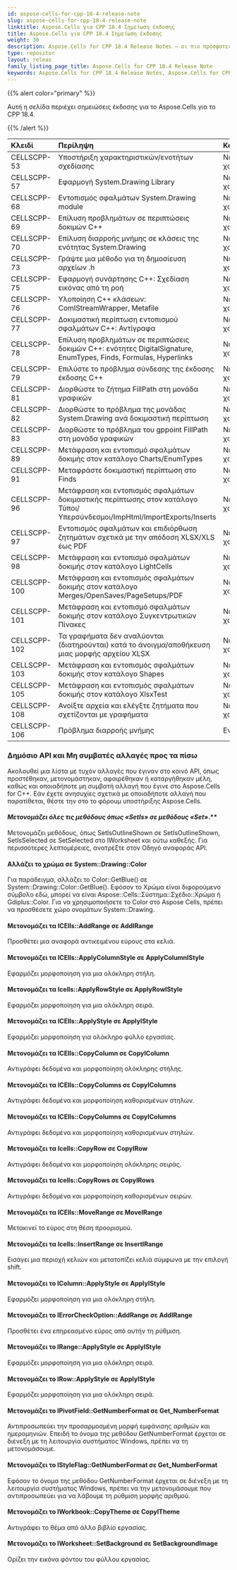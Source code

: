```yaml
---
id: aspose-cells-for-cpp-18-4-release-note
slug: aspose-cells-for-cpp-18-4-release-note
linktitle: Aspose.Cells για CPP 18.4 Σημείωση έκδοσης
title: Aspose.Cells για CPP 18.4 Σημείωση έκδοσης
weight: 30
description: Aspose.Cells for CPP 18.4 Release Notes – οι πιο πρόσφατες βελτιώσεις, νέες δυνατότητες και επιδιορθώσεις
type: repositor
layout: releas
family_listing_page_title: Aspose.Cells for CPP 18.4 Release Note
keywords: Aspose.Cells for CPP 18.4 Release Notes, Aspose.Cells for CPP 18.4 updates and fixe
---
```

{{% alert color="primary" %}} 

Αυτή η σελίδα περιέχει σημειώσεις έκδοσης για το Aspose.Cells για το CPP 18.4.

{{% /alert %}} 

|**Κλειδί**|**Περίληψη**|**Κατηγορία**|
| :- | :- | :- |
|CELLSCPP-53|Υποστήριξη χαρακτηριστικών/ενοτήτων σχεδίασης|Νέο χαρακτηριστικό|
|CELLSCPP-57|Εφαρμογή System.Drawing Library|Νέο χαρακτηριστικό|
|CELLSCPP-68|Εντοπισμός σφαλμάτων System.Drawing module|Νέο χαρακτηριστικό|
|CELLSCPP-69|Επίλυση προβλημάτων σε περιπτώσεις δοκιμών C++|Νέο χαρακτηριστικό|
|CELLSCPP-70|Επίλυση διαρροής μνήμης σε κλάσεις της ενότητας System.Drawing|Νέο χαρακτηριστικό|
|CELLSCPP-73|Γράψτε μια μέθοδο για τη δημοσίευση αρχείων .h|Νέο χαρακτηριστικό|
|CELLSCPP-75|Εφαρμογή συνάρτησης C++: Σχεδίαση εικόνας από τη ροή|Νέο χαρακτηριστικό|
|CELLSCPP-76|Υλοποίηση C++ κλάσεων: ComIStreamWrapper, Metafile|Νέο χαρακτηριστικό|
|CELLSCPP-77|Δοκιμαστική περίπτωση εντοπισμού σφαλμάτων C++: Αντίγραφα|Νέο χαρακτηριστικό|
|CELLSCPP-78|Επίλυση προβλημάτων σε περιπτώσεις δοκιμών C++: ενότητες DigitalSignature, EnumTypes, Finds, Formulas, Hyperlinks|Νέο χαρακτηριστικό|
|CELLSCPP-79|Επιλύστε το πρόβλημα σύνδεσης της έκδοσης έκδοσης C++|Νέο χαρακτηριστικό|
|CELLSCPP-81|Διορθώστε το ζήτημα FillPath στη μονάδα γραφικών|Νέο χαρακτηριστικό|
|CELLSCPP-82|Διορθώστε το πρόβλημα της μονάδας System.Drawing ανά δοκιμαστική περίπτωση|Νέο χαρακτηριστικό|
|CELLSCPP-83|Διορθώστε το πρόβλημα του gppoint FillPath στη μονάδα γραφικών|Νέο χαρακτηριστικό|
|CELLSCPP-89|Μετάφραση και εντοπισμό σφαλμάτων δοκιμής στον κατάλογο Charts/EnumTypes|Νέο χαρακτηριστικό|
|CELLSCPP-91|Μεταφράστε δοκιμαστική περίπτωση στο Finds|Νέο χαρακτηριστικό|
|CELLSCPP-96|Μετάφραση και εντοπισμός σφαλμάτων δοκιμαστικής περίπτωσης στον κατάλογο Τύποι/Υπερσύνδεσμοι/ImpHtml/ImportExports/Inserts|Νέο χαρακτηριστικό|
|CELLSCPP-97|Εντοπισμός σφαλμάτων και επιδιόρθωση ζητημάτων σχετικά με την απόδοση XLSX/XLS έως PDF|Νέο χαρακτηριστικό|
|CELLSCPP-98|Μετάφραση και εντοπισμό σφαλμάτων δοκιμής στον κατάλογο LightCells|Νέο χαρακτηριστικό|
|CELLSCPP-100|Μετάφραση και εντοπισμός σφαλμάτων δοκιμής στον κατάλογο Merges/OpenSaves/PageSetups/PDF|Νέο χαρακτηριστικό|
|CELLSCPP-101|Μετάφραση και εντοπισμό σφαλμάτων δοκιμής στον κατάλογο Συγκεντρωτικών Πίνακες|Νέο χαρακτηριστικό|
|CELLSCPP-102|Τα γραφήματα δεν αναλύονται (διατηρούνται) κατά το άνοιγμα/αποθήκευση μιας μορφής αρχείου XLSX|Νέο χαρακτηριστικό|
|CELLSCPP-103|Μετάφραση και εντοπισμός σφαλμάτων δοκιμής στον κατάλογο Shapes|Νέο χαρακτηριστικό|
|CELLSCPP-105|Μετάφραση και εντοπισμός σφαλμάτων δοκιμής στον κατάλογο XlsxTest|Νέο χαρακτηριστικό|
|CELLSCPP-108|Ανοίξτε αρχεία και ελέγξτε ζητήματα που σχετίζονται με γραφήματα|Νέο χαρακτηριστικό|
|CELLSCPP-106|Πρόβλημα διαρροής μνήμης|Εντομο|
###  **Δημόσιο API και Μη συμβατές αλλαγές προς τα πίσω**
Ακολουθεί μια λίστα με τυχόν αλλαγές που έγιναν στο κοινό API, όπως προστέθηκαν, μετονομάστηκαν, αφαιρέθηκαν ή καταργήθηκαν μέλη, καθώς και οποιαδήποτε μη συμβατή αλλαγή που έγινε στο Aspose.Cells for C++. Εάν έχετε ανησυχίες σχετικά με οποιαδήποτε αλλαγή που παρατίθεται, θέστε την στο το φόρουμ υποστήριξης Aspose.Cells.
####  **Μετονομάζει όλες τις μεθόδους όπως «SetIs*» σε μεθόδους «Set*».**
Μετονομάζει μεθόδους, όπως SetIsOutlineShown σε SetIsOutlineShown, SetIsSelected σε SetSelected στο IWorksheet και ούτω καθεξής. Για περισσότερες λεπτομέρειες, ανατρέξτε στον Οδηγό αναφοράς API.
####  **Αλλάζει το χρώμα σε System::Drawing::Color**
Για παράδειγμα, αλλάζει το Color::GetBlue() σε System::Drawing::Color::GetBlue(). Εφόσον το Χρώμα είναι διφορούμενο σύμβολο εδώ, μπορεί να είναι Aspose::Cells::Σύστημα::Σχέδιο::Χρώμα ή Gdiplus::Color. Για να χρησιμοποιήσετε το Color στο Aspose Cells, πρέπει να προσθέσετε χώρο ονομάτων System::Drawing.
####  **Μετονομάζει τα ICElls::AddRange σε AddIRange**
Προσθέτει μια αναφορά αντικειμένου εύρους στα κελιά.
####  **Μετονομάζει τα ICElls::ApplyColumnStyle σε ApplyColumnIStyle**
Εφαρμόζει μορφοποίηση για μια ολόκληρη στήλη.
####  **Μετονομάζει τα Icells::ApplyRowStyle σε ApplyRowIStyle**
Εφαρμόζει μορφοποίηση για μια ολόκληρη σειρά.
####  **Μετονομάζει τα ICElls::ApplyStyle σε ApplyIStyle**
Εφαρμόζει μορφοποίηση για ολόκληρο φύλλο εργασίας.
####  **Μετονομάζει τα ICElls::CopyColumn σε CopyIColumn**
Αντιγράφει δεδομένα και μορφοποίηση ολόκληρης στήλης.
####  **Μετονομάζει τα ICElls::CopyColumns σε CopyIColumns**
Αντιγράφει δεδομένα και μορφοποίηση καθορισμένων στηλών.
####  **Μετονομάζει τα ICElls::CopyColumns σε CopyIColumns**
Αντιγράφει δεδομένα και μορφοποίηση καθορισμένων στηλών.
####  **Μετονομάζει τα Icells::CopyRow σε CopyIRow**
Αντιγράφει δεδομένα και μορφοποίηση ολόκληρης σειράς.
####  **Μετονομάζει τα Icells::CopyRows σε CopyIRows**
Αντιγράφει δεδομένα και μορφοποίηση καθορισμένων σειρών.
####  **Μετονομάζει τα ICElls::MoveRange σε MoveIRange**
Μετακινεί το εύρος στη θέση προορισμού.
####  **Μετονομάζει τα Icells::InsertRange σε InsertIRange**
Εισάγει μια περιοχή κελιών και μετατοπίζει κελιά σύμφωνα με την επιλογή shift.
####  **Μετονομάζει το IColumn::ApplyStyle σε ApplyIStyle**
Εφαρμόζει μορφοποίηση για μια ολόκληρη στήλη.
####  **Μετονομάζει το IErrorCheckOption::AddRange σε AddIRange**
Προσθέτει ένα επηρεασμένο εύρος από αυτήν τη ρύθμιση.
####  **Μετονομάζει το IRange::ApplyStyle σε ApplyIStyle**
Εφαρμόζει μορφοποίηση για μια ολόκληρη σειρά.
####  **Μετονομάζει το IRow::ApplyStyle σε ApplyIStyle**
Εφαρμόζει μορφοποίηση για μια ολόκληρη σειρά.
####  **Μετονομάζει το IPivotField::GetNumberFormat σε Get_NumberFormat**
Αντιπροσωπεύει την προσαρμοσμένη μορφή εμφάνισης αριθμών και ημερομηνιών. Επειδή το όνομα της μεθόδου GetNumberFormat έρχεται σε διένεξη με τη λειτουργία συστήματος Windows, πρέπει να τη μετονομάσουμε.
####  **Μετονομάζει το IStyleFlag::GetNumberFormat σε Get_NumberFormat**
Εφόσον το όνομα της μεθόδου GetNumberFormat έρχεται σε διένεξη με τη λειτουργία συστήματος Windows, πρέπει να την μετονομάσουμε που αντιπροσωπεύει για να λάβουμε τη ρύθμιση μορφής αριθμού.
####  **Μετονομάζει το IWorkbook::CopyTheme σε CopyITheme**
Αντιγράφει το θέμα από άλλο βιβλίο εργασίας.
####  **Μετονομάζει το IWorksheet::SetBackground σε SetBackgroundImage**
Ορίζει την εικόνα φόντου του φύλλου εργασίας.
